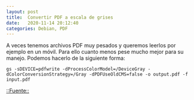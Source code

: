 ```yaml
---
layout: post
title:  Convertir PDF a escala de grises
date:   2020-11-14 20:12:40
categories: Debian, PDF
---
```

A veces tenemos archivos PDF muy pesados y queremos leerlos por ejemplo en un móvil. Para ello cuanto menos pese mucho mejor para su manejo. Podemos hacerlo de la siguiente forma:

`gs -sDEVICE=pdfwrite -dProcessColorModel=/DeviceGray -dColorConversionStrategy=/Gray -dPDFUseOldCMS=false -o output.pdf -f input.pdf`

[::Fuente::](https://stackoverrun.com/es/q/5497076)
